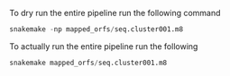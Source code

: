 To dry run the entire pipeline run the following command

```python
snakemake -np mapped_orfs/seq.cluster001.m8
```

To actually run the entire pipeline run the following
```python
snakemake mapped_orfs/seq.cluster001.m8
```
